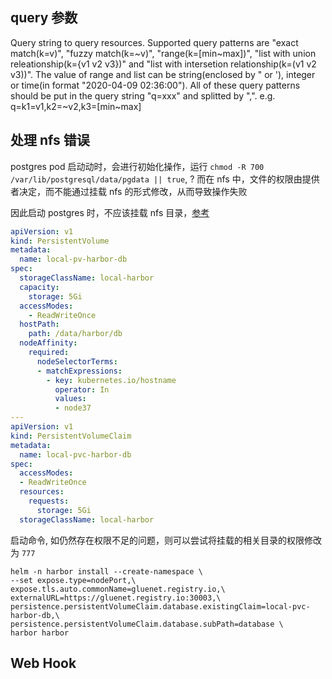 ## query 参数

 Query string to query resources. Supported query patterns are "exact match(k=v)", "fuzzy match(k=~v)", "range(k=[min~max])", "list with union releationship(k={v1 v2 v3})" and "list with intersetion relationship(k=(v1 v2 v3))". The value of range and list can be string(enclosed by " or '), integer or time(in format "2020-04-09 02:36:00"). All of these query patterns should be put in the query string "q=xxx" and splitted by ",". e.g. q=k1=v1,k2=~v2,k3=[min~max]

## 处理 nfs 错误

postgres pod 启动动时，会进行初始化操作，运行 `chmod -R 700 /var/lib/postgresql/data/pgdata || true`, ? 而在 nfs 中，文件的权限由提供者决定，而不能通过挂载 nfs 的形式修改，从而导致操作失败

因此启动 postgres 时，不应该挂载 nfs 目录，[参考](https://ithelp.ithome.com.tw/m/articles/10304306)

```yaml
apiVersion: v1
kind: PersistentVolume
metadata:
  name: local-pv-harbor-db
spec:
  storageClassName: local-harbor
  capacity:
    storage: 5Gi
  accessModes:
    - ReadWriteOnce
  hostPath:
    path: /data/harbor/db
  nodeAffinity:
    required:
      nodeSelectorTerms:
      - matchExpressions:
        - key: kubernetes.io/hostname
          operator: In
          values:
          - node37
---
apiVersion: v1
kind: PersistentVolumeClaim
metadata:
  name: local-pvc-harbor-db
spec:
  accessModes:
  - ReadWriteOnce
  resources:
    requests:
      storage: 5Gi 
  storageClassName: local-harbor
```

启动命令, 如仍然存在权限不足的问题，则可以尝试将挂载的相关目录的权限修改为 `777`

```shell
helm -n harbor install --create-namespace \
--set expose.type=nodePort,\
expose.tls.auto.commonName=gluenet.registry.io,\
externalURL=https://gluenet.registry.io:30003,\
persistence.persistentVolumeClaim.database.existingClaim=local-pvc-harbor-db,\
persistence.persistentVolumeClaim.database.subPath=database \
harbor harbor
```

## Web Hook